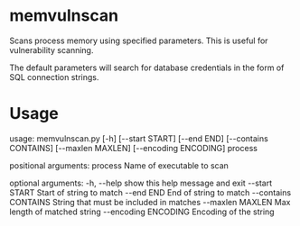 # memvulnscan

Scans process memory using specified parameters. This is useful for
vulnerability scanning.

The default parameters will search for database credentials in the form of
SQL connection strings.

# Usage

usage: memvulnscan.py [-h] [--start START] [--end END] [--contains CONTAINS]
                      [--maxlen MAXLEN] [--encoding ENCODING]
                      process

positional arguments:
  process              Name of executable to scan

optional arguments:
  -h, --help           show this help message and exit
  --start START        Start of string to match
  --end END            End of string to match
  --contains CONTAINS  String that must be included in matches
  --maxlen MAXLEN      Max length of matched string
  --encoding ENCODING  Encoding of the string